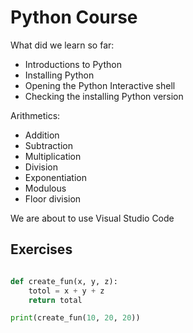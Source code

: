 # Python Course

What did we learn so far:
- Introductions to Python
- Installing Python
- Opening the Python Interactive shell
- Checking the installing Python version

Arithmetics:
- Addition
- Subtraction
- Multiplication
- Division
- Exponentiation
- Modulous
- Floor division

We are about to use Visual Studio Code


## Exercises

```py

def create_fun(x, y, z):
    totol = x + y + z 
    return total

print(create_fun(10, 20, 20))
```